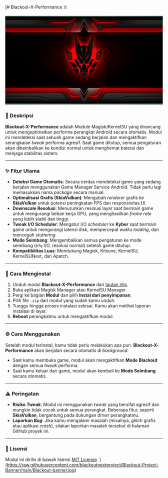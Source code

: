 [# Blackout-X-Performance ☠️

![Blackout-X-Performance Banner](https://raw.githubusercontent.com/blackoutnextproject/Blackout-Project-Banner/main/Blackout-banner.jpg)

### 📄 Deskripsi

**Blackout-X-Performance** adalah Module Magisk/KernelSU yang dirancang untuk mengoptimalkan performa perangkat Android secara otomatis. Modul ini mendeteksi saat sebuah game sedang berjalan dan mengaktifkan serangkaian *tweak* performa agresif. Saat game ditutup, semua pengaturan akan dikembalikan ke kondisi normal untuk menghemat baterai dan menjaga stabilitas sistem.

---

### ✨ Fitur Utama

* **Deteksi Game Otomatis**: Secara cerdas mendeteksi game yang sedang berjalan menggunakan Game Manager Service Android. Tidak perlu lagi memasukkan nama *package* secara manual.
* **Optimalisasi Grafis (SkiaVulkan)**: Mengubah *renderer* grafis ke **SkiaVulkan** untuk potensi peningkatan FPS dan responsivitas UI.
* **Downscale Resolusi**: Menurunkan resolusi layar saat bermain game untuk mengurangi beban kerja GPU, yang menghasilkan *frame rate* yang lebih stabil dan tinggi.
* **Tweak I/O Scheduler**: Mengatur I/O *scheduler* ke **Kyber** saat bermain game untuk mengurangi latensi disk, mempercepat waktu *loading*, dan mencegah *stuttering*.
* **Mode Seimbang**: Mengembalikan semua pengaturan ke mode seimbang (`bfq` I/O, resolusi normal) setelah game ditutup.
* **Kompatibilitas Luas**: Mendukung Magisk, Kitsune, KernelSU, KernelSUNext, dan Apatch.

---

### 🚀 Cara Menginstal

1.  Unduh modul **Blackout-X-Performance** dari [tautan rilis](link_ke_rilis_github_mu).
2.  Buka aplikasi Magisk Manager atau KernelSU Manager.
3.  Pergi ke bagian **Modul** dan pilih **Instal dari penyimpanan**.
4.  Pilih file `.zip` dari modul yang sudah kamu unduh.
5.  Tunggu hingga proses instalasi selesai. Kamu akan melihat laporan instalasi di layar.
6.  **Reboot** perangkatmu untuk mengaktifkan modul.

---

### ⚙️ Cara Menggunakan

Setelah modul terinstal, kamu tidak perlu melakukan apa pun. **Blackout-X-Performance** akan berjalan secara otomatis di *background*.

* Saat kamu membuka game, modul akan mengaktifkan **Mode Blackout** dengan semua *tweak* performa.
* Saat kamu keluar dari game, modul akan kembali ke **Mode Seimbang** secara otomatis.

---

### ⚠️ Peringatan

* **Risiko *Tweak***: Modul ini menggunakan *tweak* yang bersifat agresif dan mungkin tidak cocok untuk semua perangkat. Beberapa fitur, seperti **SkiaVulkan**, bergantung pada dukungan *driver* perangkatmu.
* **Laporkan *Bug***: Jika kamu mengalami masalah (misalnya, *glitch* grafis atau aplikasi *crash*), silakan laporkan masalah tersebut di halaman GitHub proyek ini.

---

### 📜 Lisensi

Modul ini dirilis di bawah lisensi [MIT License](https://opensource.org/licenses/MIT).
](https://raw.githubusercontent.com/blackoutnextproject/Blackout-Project-Banner/main/Blackout-banner.jpg)
